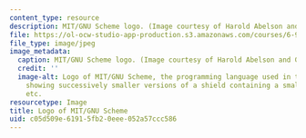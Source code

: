 ```yaml
---
content_type: resource
description: MIT/GNU Scheme logo. (Image courtesy of Harold Abelson and Gerald Sussman.)
file: https://ol-ocw-studio-app-production.s3.amazonaws.com/courses/6-945-adventures-in-advanced-symbolic-programming-spring-2009/c05d509e61915fb20eee052a57ccc586_6-945s09.jpg
file_type: image/jpeg
image_metadata:
  caption: MIT/GNU Scheme logo. (Image courtesy of Harold Abelson and Gerald Sussman.)
  credit: ''
  image-alt: Logo of MIT/GNU Scheme, the programming language used in this course,
    showing successively smaller versions of a shield containing a smaller shield,
    etc.
resourcetype: Image
title: Logo of MIT/GNU Scheme
uid: c05d509e-6191-5fb2-0eee-052a57ccc586
---
```

